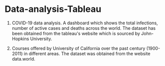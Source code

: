 # Data-analysis-Tableau
1) COVID-19 data analysis. A dashboard which shows the total infections, number of active cases and deaths across the world. 
The dataset has been obtained from the tableau's website which is sourced by John-Hopkins University.

2) Courses offered by University of California over the past century (1900-2011) in different areas. 
The dataset was obtained from the website data.world.

